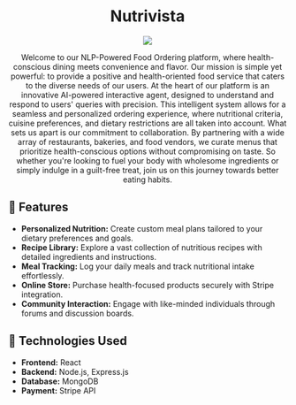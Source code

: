 <h1 align="center">Nutrivista</h1>
<p align="center">
  <img src="[https://drive.google.com/file/d/1NjarzjcoxZU070n8YtBDMIXmkALva5x7/view?usp=drive_link] alt="Nutrivista Logo">
</p>

<p align="center">
  Welcome to our NLP-Powered Food Ordering platform, where health-conscious dining meets convenience and flavor. Our mission is simple yet powerful: to provide a positive and health-oriented food service that caters to the diverse needs of our users. At the heart of our platform is an innovative AI-powered interactive agent, designed to understand and respond to users' queries with precision. This intelligent system allows for a seamless and personalized ordering experience, where nutritional criteria, cuisine preferences, and dietary restrictions are all taken into account. What sets us apart is our commitment to collaboration. By partnering with a wide array of restaurants, bakeries, and food vendors, we curate menus that prioritize health-conscious options without compromising on taste. So whether you're looking to fuel your body with wholesome ingredients or simply indulge in a guilt-free treat, join us on this journey towards better eating habits.
</p>

## 🥗 Features

- **Personalized Nutrition:** Create custom meal plans tailored to your dietary preferences and goals.
- **Recipe Library:** Explore a vast collection of nutritious recipes with detailed ingredients and instructions.
- **Meal Tracking:** Log your daily meals and track nutritional intake effortlessly.
- **Online Store:** Purchase health-focused products securely with Stripe integration.
- **Community Interaction:** Engage with like-minded individuals through forums and discussion boards.

## 🚀 Technologies Used

- **Frontend:** React
- **Backend:** Node.js, Express.js
- **Database:** MongoDB
- **Payment:** Stripe API
